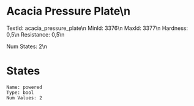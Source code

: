# Acacia Pressure Plate\n
TextId: acacia_pressure_plate\n
MinId: 3376\n
MaxId: 3377\n
Hardness: 0,5\n
Resistance: 0,5\n

Num States: 2\n
# States
```
Name: powered
Type: bool
Num Values: 2
```